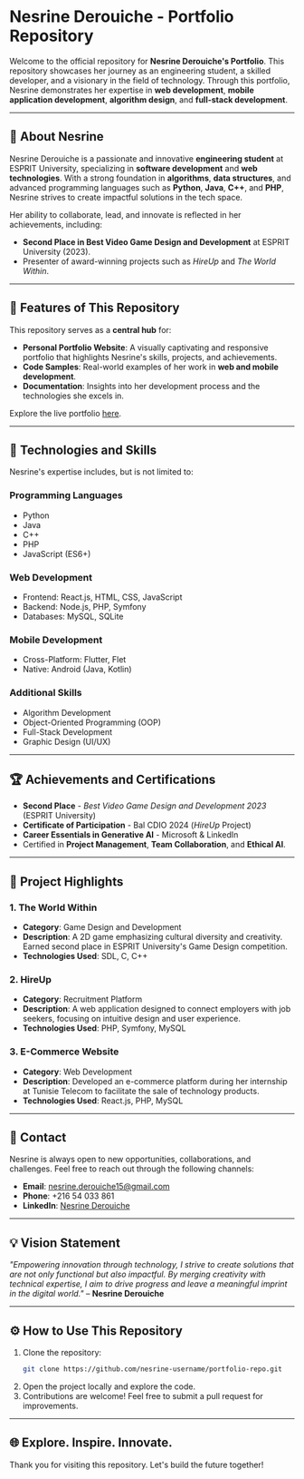 # Nesrine Derouiche - Portfolio Repository

Welcome to the official repository for **Nesrine Derouiche's Portfolio**. This repository showcases her journey as an engineering student, a skilled developer, and a visionary in the field of technology. Through this portfolio, Nesrine demonstrates her expertise in **web development**, **mobile application development**, **algorithm design**, and **full-stack development**.

---

## 🚀 About Nesrine

Nesrine Derouiche is a passionate and innovative **engineering student** at ESPRIT University, specializing in **software development** and **web technologies**. With a strong foundation in **algorithms**, **data structures**, and advanced programming languages such as **Python**, **Java**, **C++**, and **PHP**, Nesrine strives to create impactful solutions in the tech space.

Her ability to collaborate, lead, and innovate is reflected in her achievements, including:
- **Second Place in Best Video Game Design and Development** at ESPRIT University (2023).
- Presenter of award-winning projects such as *HireUp* and *The World Within*.

---

## 🌟 Features of This Repository

This repository serves as a **central hub** for:
- **Personal Portfolio Website**: A visually captivating and responsive portfolio that highlights Nesrine's skills, projects, and achievements.
- **Code Samples**: Real-world examples of her work in **web and mobile development**.
- **Documentation**: Insights into her development process and the technologies she excels in.

Explore the live portfolio [here](https://nesrine77.github.io/nesrine-derouiche-portfolio/).

---

## 🔧 Technologies and Skills

Nesrine's expertise includes, but is not limited to:

### **Programming Languages**
- Python
- Java
- C++
- PHP
- JavaScript (ES6+)

### **Web Development**
- Frontend: React.js, HTML, CSS, JavaScript
- Backend: Node.js, PHP, Symfony
- Databases: MySQL, SQLite

### **Mobile Development**
- Cross-Platform: Flutter, Flet
- Native: Android (Java, Kotlin)

### **Additional Skills**
- Algorithm Development
- Object-Oriented Programming (OOP)
- Full-Stack Development
- Graphic Design (UI/UX)

---

## 🏆 Achievements and Certifications

- **Second Place** - *Best Video Game Design and Development 2023* (ESPRIT University)
- **Certificate of Participation** - Bal CDIO 2024 (*HireUp* Project)
- **Career Essentials in Generative AI** - Microsoft & LinkedIn
- Certified in **Project Management**, **Team Collaboration**, and **Ethical AI**.

---

## 📁 Project Highlights

### **1. The World Within**
- **Category**: Game Design and Development
- **Description**: A 2D game emphasizing cultural diversity and creativity. Earned second place in ESPRIT University's Game Design competition.
- **Technologies Used**: SDL, C, C++

### **2. HireUp**
- **Category**: Recruitment Platform
- **Description**: A web application designed to connect employers with job seekers, focusing on intuitive design and user experience.
- **Technologies Used**: PHP, Symfony, MySQL

### **3. E-Commerce Website**
- **Category**: Web Development
- **Description**: Developed an e-commerce platform during her internship at Tunisie Telecom to facilitate the sale of technology products.
- **Technologies Used**: React.js, PHP, MySQL

---

## 📩 Contact

Nesrine is always open to new opportunities, collaborations, and challenges. Feel free to reach out through the following channels:

- **Email**: [nesrine.derouiche15@gmail.com](mailto:nesrine.derouiche15@gmail.com)
- **Phone**: +216 54 033 861
- **LinkedIn**: [Nesrine Derouiche](https://www.linkedin.com/in/nesrine-derouiche/)

---

## 💡 Vision Statement

*"Empowering innovation through technology, I strive to create solutions that are not only functional but also impactful. By merging creativity with technical expertise, I aim to drive progress and leave a meaningful imprint in the digital world."* – **Nesrine Derouiche**

---

## ⚙️ How to Use This Repository

1. Clone the repository:
   ```bash
   git clone https://github.com/nesrine-username/portfolio-repo.git
2. Open the project locally and explore the code.
3. Contributions are welcome! Feel free to submit a pull request for improvements.

---

## 🌐 Explore. Inspire. Innovate.

Thank you for visiting this repository. Let's build the future together!